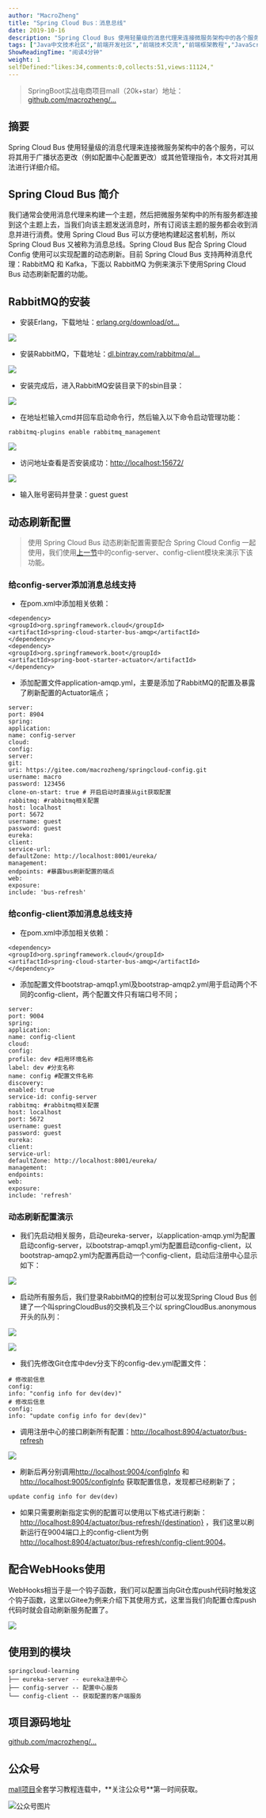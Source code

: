 ```yaml
---
author: "MacroZheng"
title: "Spring Cloud Bus：消息总线"
date: 2019-10-16
description: "Spring Cloud Bus 使用轻量级的消息代理来连接微服务架构中的各个服务，可以将其用于广播状态更改（例如配置中心配置更改）或其他管理指令，本文将对其用法进行详细介绍。 我们通常会使用消息代理来构建一个主题，然后把微服务架构中的所有服务都连接到这个主题上去，当我们向该主…"
tags: ["Java中文技术社区","前端开发社区","前端技术交流","前端框架教程","JavaScript 学习资源","CSS 技巧与最佳实践","HTML5 最新动态","前端工程师职业发展","开源前端项目","前端技术趋势"]
ShowReadingTime: "阅读4分钟"
weight: 1
selfDefined:"likes:34,comments:0,collects:51,views:11124,"
---
```

> SpringBoot实战电商项目mall（20k+star）地址：[github.com/macrozheng/…](https://link.juejin.cn?target=https%3A%2F%2Fgithub.com%2Fmacrozheng%2Fmall "https://github.com/macrozheng/mall")

摘要
--

Spring Cloud Bus 使用轻量级的消息代理来连接微服务架构中的各个服务，可以将其用于广播状态更改（例如配置中心配置更改）或其他管理指令，本文将对其用法进行详细介绍。

Spring Cloud Bus 简介
-------------------

我们通常会使用消息代理来构建一个主题，然后把微服务架构中的所有服务都连接到这个主题上去，当我们向该主题发送消息时，所有订阅该主题的服务都会收到消息并进行消费。使用 Spring Cloud Bus 可以方便地构建起这套机制，所以 Spring Cloud Bus 又被称为消息总线。Spring Cloud Bus 配合 Spring Cloud Config 使用可以实现配置的动态刷新。目前 Spring Cloud Bus 支持两种消息代理：RabbitMQ 和 Kafka，下面以 RabbitMQ 为例来演示下使用Spring Cloud Bus 动态刷新配置的功能。

RabbitMQ的安装
-----------

*   安装Erlang，下载地址：[erlang.org/download/ot…](https://link.juejin.cn?target=http%3A%2F%2Ferlang.org%2Fdownload%2Fotp_win64_21.3.exe "http://erlang.org/download/otp_win64_21.3.exe")

![](/images/jueJin/16dd48b0e347c12.png)

*   安装RabbitMQ，下载地址：[dl.bintray.com/rabbitmq/al…](https://link.juejin.cn?target=https%3A%2F%2Fdl.bintray.com%2Frabbitmq%2Fall%2Frabbitmq-server%2F3.7.14%2Frabbitmq-server-3.7.14.exe "https://dl.bintray.com/rabbitmq/all/rabbitmq-server/3.7.14/rabbitmq-server-3.7.14.exe")

![](/images/jueJin/16dd48b0e3cd0c1.png)

*   安装完成后，进入RabbitMQ安装目录下的sbin目录：

![](/images/jueJin/16dd48b0ecaa8bb.png)

*   在地址栏输入cmd并回车启动命令行，然后输入以下命令启动管理功能：

```
rabbitmq-plugins enable rabbitmq_management
```

![](/images/jueJin/16dd48b0e8ccea3.png)

*   访问地址查看是否安装成功：[http://localhost:15672/](https://link.juejin.cn?target=http%3A%2F%2Flocalhost%3A15672%2F "http://localhost:15672/")

![](/images/jueJin/16dd48b0eb5db4c.png)

*   输入账号密码并登录：guest guest

动态刷新配置
------

> 使用 Spring Cloud Bus 动态刷新配置需要配合 Spring Cloud Config 一起使用，我们使用[上一节](https://link.juejin.cn?target=https%3A%2F%2Fmp.weixin.qq.com%2Fs%2FxVsKrGeRInn3fwNWrDF-CQ "https://mp.weixin.qq.com/s/xVsKrGeRInn3fwNWrDF-CQ")中的config-server、config-client模块来演示下该功能。

### 给config-server添加消息总线支持

*   在pom.xml中添加相关依赖：

```
<dependency>
<groupId>org.springframework.cloud</groupId>
<artifactId>spring-cloud-starter-bus-amqp</artifactId>
</dependency>
<dependency>
<groupId>org.springframework.boot</groupId>
<artifactId>spring-boot-starter-actuator</artifactId>
</dependency>
```

*   添加配置文件application-amqp.yml，主要是添加了RabbitMQ的配置及暴露了刷新配置的Actuator端点；

```
server:
port: 8904
spring:
application:
name: config-server
cloud:
config:
server:
git:
uri: https://gitee.com/macrozheng/springcloud-config.git
username: macro
password: 123456
clone-on-start: true # 开启启动时直接从git获取配置
rabbitmq: #rabbitmq相关配置
host: localhost
port: 5672
username: guest
password: guest
eureka:
client:
service-url:
defaultZone: http://localhost:8001/eureka/
management:
endpoints: #暴露bus刷新配置的端点
web:
exposure:
include: 'bus-refresh'
```

### 给config-client添加消息总线支持

*   在pom.xml中添加相关依赖：

```
<dependency>
<groupId>org.springframework.cloud</groupId>
<artifactId>spring-cloud-starter-bus-amqp</artifactId>
</dependency>
```

*   添加配置文件bootstrap-amqp1.yml及bootstrap-amqp2.yml用于启动两个不同的config-client，两个配置文件只有端口号不同；

```
server:
port: 9004
spring:
application:
name: config-client
cloud:
config:
profile: dev #启用环境名称
label: dev #分支名称
name: config #配置文件名称
discovery:
enabled: true
service-id: config-server
rabbitmq: #rabbitmq相关配置
host: localhost
port: 5672
username: guest
password: guest
eureka:
client:
service-url:
defaultZone: http://localhost:8001/eureka/
management:
endpoints:
web:
exposure:
include: 'refresh'
```

### 动态刷新配置演示

*   我们先启动相关服务，启动eureka-server，以application-amqp.yml为配置启动config-server，以bootstrap-amqp1.yml为配置启动config-client，以bootstrap-amqp2.yml为配置再启动一个config-client，启动后注册中心显示如下：

![](/images/jueJin/16dd48b0e6512e4.png)

*   启动所有服务后，我们登录RabbitMQ的控制台可以发现Spring Cloud Bus 创建了一个叫springCloudBus的交换机及三个以 springCloudBus.anonymous开头的队列：

![](/images/jueJin/16dd48b113e18cd.png)

![](/images/jueJin/16dd48b1120ff7b.png)

*   我们先修改Git仓库中dev分支下的config-dev.yml配置文件：

```
# 修改前信息
config:
info: "config info for dev(dev)"
# 修改后信息
config:
info: "update config info for dev(dev)"
```

*   调用注册中心的接口刷新所有配置：[http://localhost:8904/actuator/bus-refresh](https://link.juejin.cn?target=http%3A%2F%2Flocalhost%3A8904%2Factuator%2Fbus-refresh "http://localhost:8904/actuator/bus-refresh")

![](/images/jueJin/16dd48b1199bb9b.png)

*   刷新后再分别调用[http://localhost:9004/configInfo](https://link.juejin.cn?target=http%3A%2F%2Flocalhost%3A9004%2FconfigInfo "http://localhost:9004/configInfo") 和 [http://localhost:9005/configInfo](https://link.juejin.cn?target=http%3A%2F%2Flocalhost%3A9005%2FconfigInfo "http://localhost:9005/configInfo") 获取配置信息，发现都已经刷新了；

```
update config info for dev(dev)
```

*   如果只需要刷新指定实例的配置可以使用以下格式进行刷新：[http://localhost:8904/actuator/bus-refresh/{destination}](https://link.juejin.cn?target=http%3A%2F%2Flocalhost%3A8904%2Factuator%2Fbus-refresh%2F%257Bdestination%257D "http://localhost:8904/actuator/bus-refresh/%7Bdestination%7D") ，我们这里以刷新运行在9004端口上的config-client为例[http://localhost:8904/actuator/bus-refresh/config-client:9004](https://link.juejin.cn?target=http%3A%2F%2Flocalhost%3A8904%2Factuator%2Fbus-refresh%2Fconfig-client%3A9004 "http://localhost:8904/actuator/bus-refresh/config-client:9004")。

配合WebHooks使用
------------

WebHooks相当于是一个钩子函数，我们可以配置当向Git仓库push代码时触发这个钩子函数，这里以Gitee为例来介绍下其使用方式，这里当我们向配置仓库push代码时就会自动刷新服务配置了。

![](/images/jueJin/16dd48b117c0536.png)

使用到的模块
------

```
springcloud-learning
├── eureka-server -- eureka注册中心
├── config-server -- 配置中心服务
└── config-client -- 获取配置的客户端服务
```

项目源码地址
------

[github.com/macrozheng/…](https://link.juejin.cn?target=https%3A%2F%2Fgithub.com%2Fmacrozheng%2Fspringcloud-learning "https://github.com/macrozheng/springcloud-learning")

公众号
---

[mall项目](https://link.juejin.cn?target=https%3A%2F%2Fgithub.com%2Fmacrozheng%2Fmall "https://github.com/macrozheng/mall")全套学习教程连载中，**关注公众号**第一时间获取。

![公众号图片](/images/jueJin/16dd48be670c8d8.png)